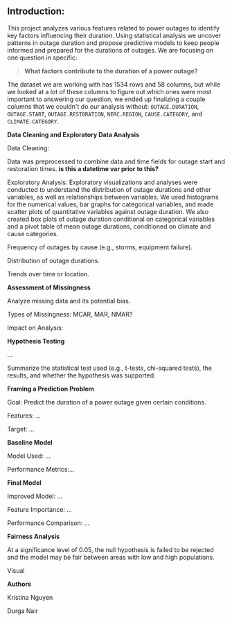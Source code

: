 ## Introduction:

This project analyzes various features related to power outages to identify key factors influencing their duration. Using statistical analysis we uncover patterns in outage duration and propose predictive models to keep people informed and prepared for the durations of outages. We are focusing on one question in specific: 
> **What factors contribute to the duration of a power outage?**

The dataset we are working with has 1534 rows and 58 columns, but while we looked at a lot of these columns to figure out which ones were most important to answering our question, we ended up finalizing a couple columns that we couldn't do our analysis without: `OUTAGE.DURATION`, `OUTAGE.START`, `OUTAGE.RESTORATION`, `NERC.REGION`, `CAUSE.CATEGORY`, and `CLIMATE.CATEGORY`. 


**Data Cleaning and Exploratory Data Analysis**

Data Cleaning:

Data was preprocessed to combine data and time fields for outage start and restoration times. **is this a datetime var prior to this?**


Exploratory Analysis:
Exploratory visualizations and analyses were conducted to understand the distribution of outage durations and other variables, as well as relationships between variables. We used histograms for the numerical values, bar graphs for categorical variables, and made scatter plots of quantitative variables against outage duration. We also created box plots of outage duration conditional on categorical variables and a pivot table of mean outage durations, conditioned on climate and cause categories.



Frequency of outages by cause (e.g., storms, equipment failure).

Distribution of outage durations.

Trends over time or location.

**Assessment of Missingness**

Analyze missing data and its potential bias.


Types of Missingness: MCAR, MAR, NMAR?

Impact on Analysis: 


**Hypothesis Testing**

...

Summarize the statistical test used (e.g., t-tests, chi-squared tests), the results, and whether the hypothesis was supported.


**Framing a Prediction Problem**

Goal: Predict the duration of a power outage given certain conditions.

Features: ...

Target: ...


**Baseline Model**

Model Used: ...

Performance Metrics:...


**Final Model**

Improved Model: ...

Feature Importance: ...

Performance Comparison: ...


**Fairness Analysis**

At a significance level of 0.05, the null hypothesis is failed to be rejected and the model may be fair between areas with low and high populations.

Visual

**Authors**

Kristina Nguyen

Durga Nair
